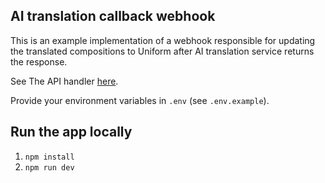 ## AI translation callback webhook

This is an example implementation of a webhook responsible for updating the translated compositions to Uniform after AI translation service returns the response.

See The API handler [here](/src/pages/api/translation-callback.ts).

Provide your environment variables in `.env` (see `.env.example`).

## Run the app locally

1. `npm install`
1. `npm run dev`
